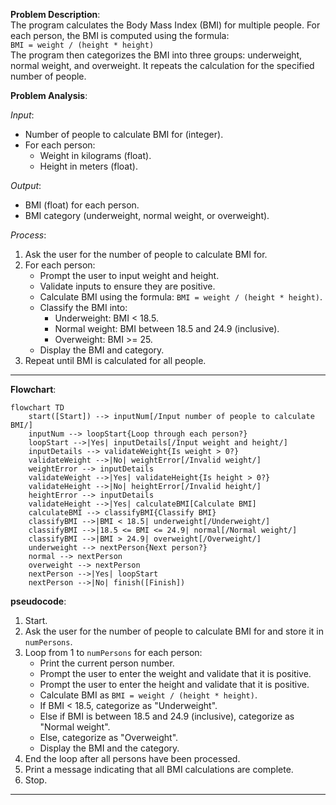 **Problem Description**:  
The program calculates the Body Mass Index (BMI) for multiple people. For each person, the BMI is computed using the formula:  
`BMI = weight / (height * height)`  
The program then categorizes the BMI into three groups: underweight, normal weight, and overweight. It repeats the calculation for the specified number of people.

**Problem Analysis**:  

*Input*:  
- Number of people to calculate BMI for (integer).  
- For each person:
  - Weight in kilograms (float).  
  - Height in meters (float).  

*Output*:  
- BMI (float) for each person.  
- BMI category (underweight, normal weight, or overweight).  

*Process*:  
1. Ask the user for the number of people to calculate BMI for.  
2. For each person:  
   - Prompt the user to input weight and height.  
   - Validate inputs to ensure they are positive.  
   - Calculate BMI using the formula: `BMI = weight / (height * height)`.  
   - Classify the BMI into:
     - Underweight: BMI < 18.5.  
     - Normal weight: BMI between 18.5 and 24.9 (inclusive).  
     - Overweight: BMI >= 25.  
   - Display the BMI and category.  
3. Repeat until BMI is calculated for all people.  

---

**Flowchart**:

```mermaid
flowchart TD
    start([Start]) --> inputNum[/Input number of people to calculate BMI/]
    inputNum --> loopStart{Loop through each person?}
    loopStart -->|Yes| inputDetails[/Input weight and height/]
    inputDetails --> validateWeight{Is weight > 0?}
    validateWeight -->|No| weightError[/Invalid weight/]
    weightError --> inputDetails
    validateWeight -->|Yes| validateHeight{Is height > 0?}
    validateHeight -->|No| heightError[/Invalid height/]
    heightError --> inputDetails
    validateHeight -->|Yes| calculateBMI[Calculate BMI]
    calculateBMI --> classifyBMI{Classify BMI}
    classifyBMI -->|BMI < 18.5| underweight[/Underweight/]
    classifyBMI -->|18.5 <= BMI <= 24.9| normal[/Normal weight/]
    classifyBMI -->|BMI > 24.9| overweight[/Overweight/]
    underweight --> nextPerson{Next person?}
    normal --> nextPerson
    overweight --> nextPerson
    nextPerson -->|Yes| loopStart
    nextPerson -->|No| finish([Finish])

```
**pseudocode**:  

1. Start.  
2. Ask the user for the number of people to calculate BMI for and store it in `numPersons`.  
3. Loop from 1 to `numPersons` for each person:  
   - Print the current person number.  
   - Prompt the user to enter the weight and validate that it is positive.  
   - Prompt the user to enter the height and validate that it is positive.  
   - Calculate BMI as `BMI = weight / (height * height)`.  
   - If BMI < 18.5, categorize as "Underweight".  
   - Else if BMI is between 18.5 and 24.9 (inclusive), categorize as "Normal weight".  
   - Else, categorize as "Overweight".  
   - Display the BMI and the category.  
4. End the loop after all persons have been processed.  
5. Print a message indicating that all BMI calculations are complete.  
6. Stop.  

---
